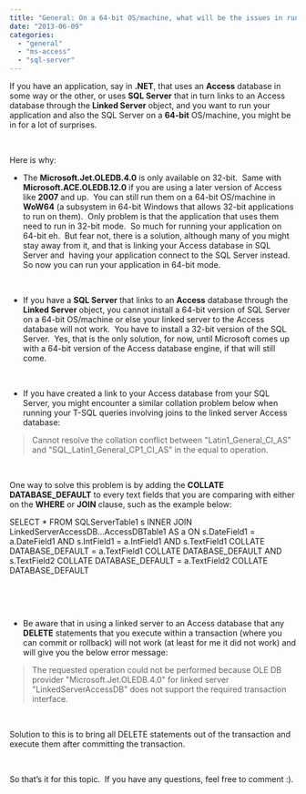 ```yaml
---
title: "General: On a 64-bit OS/machine, what will be the issues in running your application that uses Access database directly or indirectly using SQL Server’s Linked Server object"
date: "2013-06-09"
categories: 
  - "general"
  - "ms-access"
  - "sql-server"
---
```


If you have an application, say in **.NET**, that uses an **Access** database in some way or the other, or uses **SQL Server** that in turn links to an Access database through the **Linked Server** object, and you want to run your application and also the SQL Server on a **64-bit** OS/machine, you might be in for a lot of surprises.

 

Here is why:

- The **Microsoft.Jet.OLEDB.4.0** is only available on 32-bit.  Same with **Microsoft.ACE.OLEDB.12.0** if you are using a later version of Access like **2007** and up.  You can still run them on a 64-bit OS/machine in **WoW64** (a subsystem in 64-bit Windows that allows 32-bit applications to run on them).  Only problem is that the application that uses them need to run in 32-bit mode.  So much for running your application on 64-bit eh.  But fear not, there is a solution, although many of you might stay away from it, and that is linking your Access database in SQL Server and  having your application connect to the SQL Server instead.  So now you can run your application in 64-bit mode.

 

- If you have a **SQL Server** that links to an **Access** database through the **Linked Server** object, you cannot install a 64-bit version of SQL Server on a 64-bit OS/machine or else your linked server to the Access database will not work.  You have to install a 32-bit version of the SQL Server.  Yes, that is the only solution, for now, until Microsoft comes up with a 64-bit version of the Access database engine, if that will still come.

 

- If you have created a link to your Access database from your SQL Server, you might encounter a similar collation problem below when running your T-SQL queries involving joins to the linked server Access database:

> Cannot resolve the collation conflict between "Latin1_General_CI_AS" and "SQL_Latin1_General_CP1_CI_AS" in the equal to operation.

 

One way to solve this problem is by adding the **COLLATE DATABASE_DEFAULT** to every text fields that you are comparing with either on the **WHERE** or **JOIN** clause, such as the example below:

SELECT *
FROM 
    SQLServerTable1 s
    INNER JOIN LinkedServerAccessDB...AccessDBTable1 AS a
        ON s.DateField1 = a.DateField1
        AND s.IntField1 = a.IntField1
        AND s.TextField1 COLLATE DATABASE_DEFAULT = a.TextField1 COLLATE DATABASE_DEFAULT
        AND s.TextField2 COLLATE DATABASE_DEFAULT = a.TextField2 COLLATE DATABASE_DEFAULT

 

 

- Be aware that in using a linked server to an Access database that any **DELETE** statements that you execute within a transaction (where you can commit or rollback) will not work (at least for me it did not work) and will give you the below error message:

> The requested operation could not be performed because OLE DB provider "Microsoft.Jet.OLEDB.4.0" for linked server "LinkedServerAccessDB" does not support the required transaction interface.

 

Solution to this is to bring all DELETE statements out of the transaction and execute them after committing the transaction.

 

So that’s it for this topic.  If you have any questions, feel free to comment :).
